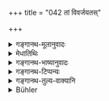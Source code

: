 +++
title = "042 तां विवर्जयतस्"

+++

<details><summary>गङ्गानथ-मूलानुवादः</summary>

Of that same man, if he avoids the woman covered with impurity, intelligence, vitality, strength, sight and longevity flourish.—(42)
</details>

<details><summary>मेधातिथिः</summary>

वृद्धिवचनं स्तुतिर् एव ॥ ४.४२ ॥
</details>

<details><summary>गङ्गानथ-भाष्यानुवादः</summary>

This mention of *flourishing* also is purely commendatory.—(42)
</details>

<details><summary>गङ्गानथ-टिप्पन्यः</summary>

This verse is quoted in *Vīramitrodaya* (Āhnika, p. 562), which explains it to mean that if the man avoids her during the first four days, his wisdom and other things become enhanced;—and in *Hemādri* (Kāla, p. 726).
</details>

<details><summary>गङ्गानथ-तुल्य-वाक्यानि</summary>

**(verses 4.40-42)  
**

See Comparative notes for [Verse 4.40].
</details>

<details><summary>Bühler</summary>

042	If he avoids her, while she is in that condition, his wisdom, energy, strength, sight, and vitality will increase.
</details>
